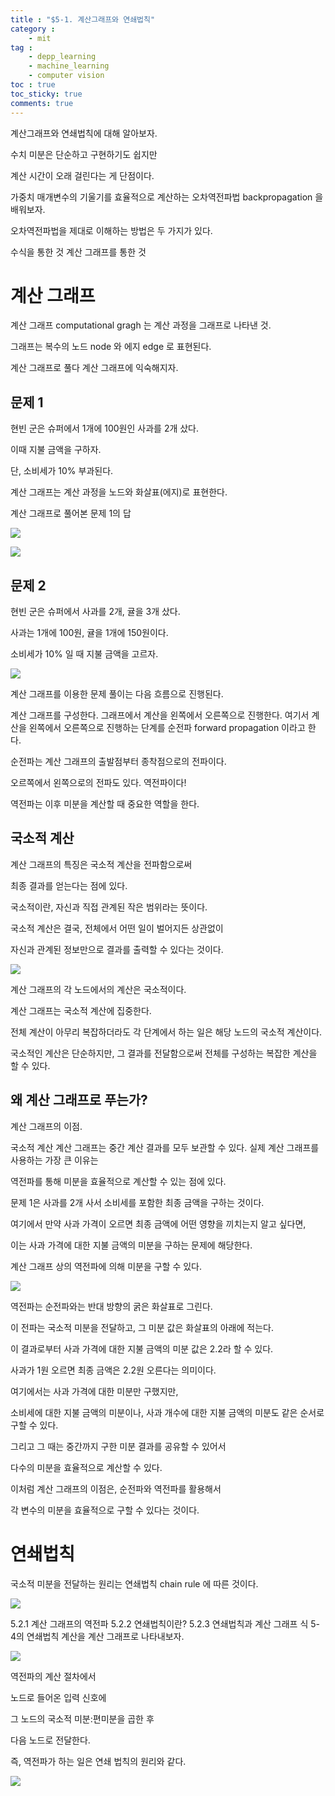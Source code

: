 ```yaml
---
title : "$5-1. 계산그래프와 연쇄법칙"
category :
    - mit
tag :
    - depp_learning
    - machine_learning
    - computer vision
toc : true
toc_sticky: true
comments: true
---
```

계산그래프와 연쇄법칙에 대해 알아보자.


수치 미분은 단순하고 구현하기도 쉽지만

계산 시간이 오래 걸린다는 게 단점이다.

가중치 매개변수의 기울기를 효율적으로 계산하는 오차역전파법 backpropagation 을 배워보자.

오차역전파법을 제대로 이해하는 방법은 두 가지가 있다.

수식을 통한 것
계산 그래프를 통한 것
# 계산 그래프
계산 그래프 computational gragh 는 계산 과정을 그래프로 나타낸 것.

그래프는 복수의 노드 node 와 에지 edge 로 표현된다.

계산 그래프로 풀다
계산 그래프에 익숙해지자.

## 문제 1

현빈 군은 슈퍼에서 1개에 100원인 사과를 2개 샀다.

이때 지불 금액을 구하자.

단, 소비세가 10% 부과된다.

계산 그래프는 계산 과정을 노드와 화살표(에지)로 표현한다.

계산 그래프로 풀어본 문제 1의 답


![](/assets/image/2022-02-20-19-42-58.png)

![](/assets/image/2022-02-20-19-45-14.png)

## 문제 2

현빈 군은 슈퍼에서 사과를 2개, 귤을 3개 샀다.

사과는 1개에 100원, 귤을 1개에 150원이다.

소비세가 10% 일 때 지불 금액을 고르자.



![](/assets/image/2022-02-20-19-44-15.png)

계산 그래프를 이용한 문제 풀이는 다음 흐름으로 진행된다.

계산 그래프를 구성한다.
그래프에서 계산을 왼쪽에서 오른쪽으로 진행한다.
여기서 계산을 왼쪽에서 오른쪽으로 진행하는 단계를 순전파 forward propagation 이라고 한다.

순전파는 계산 그래프의 출발점부터 종착점으로의 전파이다.

오르쪽에서 왼쪽으로의 전파도 있다. 역전파이다!

역전파는 이후 미분을 계산할 때 중요한 역할을 한다.

## 국소적 계산

계산 그래프의 특징은 국소적 계산을 전파함으로써

최종 결과를 얻는다는 점에 있다.

국소적이란, 자신과 직접 관계된 작은 범위라는 뜻이다.

국소적 계산은 결국, 전체에서 어떤 일이 벌어지든 상관없이

자신과 관계된 정보만으로 결과를 출력할 수 있다는 것이다.

![](/assets/image/2022-02-20-19-46-02.png)

계산 그래프의 각 노드에서의 계산은 국소적이다.

계산 그래프는 국소적 계산에 집중한다.

전체 계산이 아무리 복잡하더라도 각 단계에서 하는 일은 해당 노드의 국소적 계산이다.

국소적인 계산은 단순하지만, 그 결과를 전달함으로써 전체를 구성하는 복잡한 계산을 할 수 있다.

## 왜 계산 그래프로 푸는가?
계산 그래프의 이점.

국소적 계산
계산 그래프는 중간 계산 결과를 모두 보관할 수 있다.
실제 계산 그래프를 사용하는 가장 큰 이유는

역전파를 통해 미분을 효율적으로 계산할 수 있는 점에 있다.

문제 1은 사과를 2개 사서 소비세를 포함한 최종 금액을 구하는 것이다.

여기에서 만약 사과 가격이 오르면 최종 금액에 어떤 영향을 끼치는지 알고 싶다면,

이는 사과 가격에 대한 지불 금액의 미분을 구하는 문제에 해당한다.

계산 그래프 상의 역전파에 의해 미분을 구할 수 있다.

![](/assets/image/2022-02-20-19-46-29.png)

역전파는 순전파와는 반대 방향의 굵은 화살표로 그린다.

이 전파는 국소적 미분을 전달하고, 그 미분 값은 화살표의 아래에 적는다.

이 결과로부터 사과 가격에 대한 지불 금액의 미분 값은 2.2라 할 수 있다.

사과가 1원 오르면 최종 금액은 2.2원 오른다는 의미이다.

여기에서는 사과 가격에 대한 미분만 구했지만,

소비세에 대한 지불 금액의 미분이나, 사과 개수에 대한 지불 금액의 미분도 같은 순서로 구할 수 있다.

그리고 그 때는 중간까지 구한 미분 결과를 공유할 수 있어서

다수의 미분을 효율적으로 계산할 수 있다.

이처럼 계산 그래프의 이점은, 순전파와 역전파를 활용해서

각 변수의 미분을 효율적으로 구할 수 있다는 것이다.

# 연쇄법칙
국소적 미분을 전달하는 원리는 연쇄법칙 chain rule 에 따른 것이다.

![](/assets/image/2022-02-20-19-47-01.png)

5.2.1 계산 그래프의 역전파
5.2.2 연쇄법칙이란?
5.2.3 연쇄법칙과 계산 그래프
식 5-4의 연쇄법칙 계산을 계산 그래프로 나타내보자.

![](/assets/image/2022-02-20-19-47-40.png)


역전파의 계산 절차에서

노드로 들어온 입력 신호에

그 노드의 국소적 미분:편미분을 곱한 후

다음 노드로 전달한다.

즉, 역전파가 하는 일은 연쇄 법칙의 원리와 같다.

![](/assets/image/2022-02-20-19-47-53.png)

